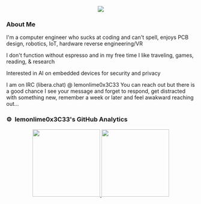 <p align="center">
  <img src="https://24.media.tumblr.com/9d11c39fb368c745d57fe82277217678/tumblr_mr00jr4lUh1se3vdgo1_500.gif" />
</p>


### About Me
I'm a computer engineer who sucks at coding and can't spell, enjoys PCB design, robotics, IoT, hardware reverse engineering/VR

I don't function without espresso and in my free time I like traveling, games, reading, & research

Interested in AI on embedded devices for security and privacy

I am on IRC (libera.chat) @ lemonlime0x3C33
You can reach out but there is a good chance I see your message and forget to respond, get distracted with something new, remember a week or later and feel awakward reaching out... 


### ⚙️ &nbsp;lemonlime0x3C33's GitHub Analytics

<p align="center">
<a href="https://github.com/lemonlime0x3C33">
  <img height="180em" src="https://github-readme-stats.vercel.app/api?username=lemonlime0x3C33&show_icons=true&theme=aura&bg_color=00000000" />
  <img height="180em" src="https://github-readme-stats.vercel.app/api/top-langs/?username=lemonlime0X3C33&layout=compact&theme=aura&bg_color=00000000" />
</a>
</p>

